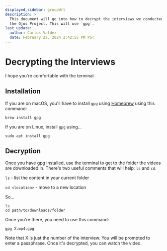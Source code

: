 ```yaml
---
displayed_sidebar: groupUrl
description: >
  This document will go into how to decrypt the interviews we conducted for
  the Ojos Project. This will use `gpg`.
last_update:
  author: Carlos Valdez
  date: February 22, 2024 2:42:55 PM PST
---
```


# Decrypting the Interviews

I hope you're comfortable with the terminal.

## Installation

If you are on macOS, you'll have to install `gpg` using
[Homebrew](https://brew.sh/) using this command:

```shell
brew install gpg
```

If you are on Linux, install `gpg` using...

```shell
sudo apt install gpg
```

## Decryption

Once you have gpg installed, use the terminal to get to the folder the videos
are downloaded in. There's two useful comments that will help: `ls` and `cd`.

`ls` - list the content in your current folder

`cd <location>` - move to a new location

So...

```shell
ls
cd path/to/downloads/folder
```

Once you're there, you need to use this command:

```shell
gpg X.mp4.gpg
```

Note that X is just the number of the interview. You will be prompted to enter
a passphrase. Once it's decrypted, you can watch the video.
